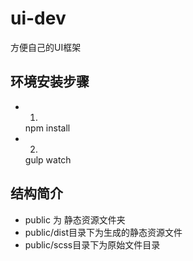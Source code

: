 # ui-dev
方便自己的UI框架

## 环境安装步骤
- 1.
  npm install
- 2.
  gulp watch

## 结构简介
- public 为 静态资源文件夹
- public/dist目录下为生成的静态资源文件
- public/scss目录下为原始文件目录


